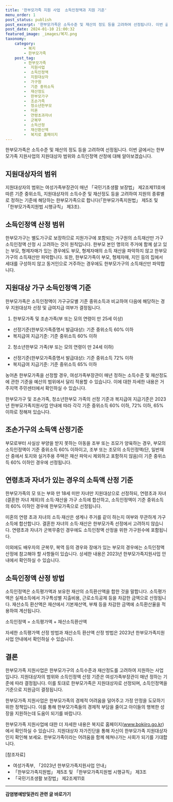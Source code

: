```yaml
---
title: '한부모가족 지원 사업  소득인정액과 지원 기준'
menu_order: 1
post_status: publish
post_excerpt: '한부모가족은 소득수준 및 재산의 정도 등을 고려하여 선정됩니다. 이번 글에서는 한부모가족 지원사업의 지원대상자 범위와 소득인정액 산정에 대해 알아보겠습니다.'
post_date: 2024-01-10 21:00:32
featured_image: _images/복지.png
taxonomy:
    category:
        - 복지
        - 한부모가족
    post_tag:
        - 한부모가족
        -  지원사업
        -  소득인정액
        -  지원대상자
        -  가구원
        -  기준 중위소득
        -  재산정도
        -  한부모가구
        -  조손가족
        -  청소년한부모
        -  미혼
        -  연령초과자녀
        -  군복무
        -  소득산정
        -  재산환산액
        -  복지로 홈페이지
---
```



한부모가족은 소득수준 및 재산의 정도 등을 고려하여 선정됩니다. 이번 글에서는 한부모가족 지원사업의 지원대상자 범위와 소득인정액 산정에 대해 알아보겠습니다.

## 지원대상자의 범위

지원대상자의 범위는 여성가족부장관이 매년 「국민기초생활 보장법」 제2조제11호에 따른 기준 중위소득, 지원대상자의 소득수준 및 재산정도 등을 고려하여 지원의 종류별로 정하는 기준에 해당하는 한부모가족으로 합니다(「한부모가족지원법」 제5조 및 「한부모가족지원법 시행규칙」 제3조).

## 소득인정액 산정 범위

한부모가구는 별도가구로 보장하므로 지원가구에 포함되는 가구원의 소득재산만 가구 소득인정액 산정 시 고려하는 것이 원칙입니다. 한부모 본인 명의의 주거에 함께 살고 있는 부모, 형제자매가 있는 경우에도 부모, 형제자매의 소득 재산을 파악하지 않고 한부모가구의 소득재산만 파악합니다. 또한, 한부모가족이 부모, 형제자매, 지인 등의 집에서 세대를 구성하지 않고 동거인으로 거주하는 경우에도 한부모가구의 소득재산만 파악합니다.

## 지원대상 가구 소득인정액 기준

한부모가족은 소득인정액이 가구규모별 기준 중위소득과 비교하여 다음에 해당하는 경우 지원대상자 선정 및 급여지급 여부가 결정됩니다.

1. 한부모가족 및 조손가족(부 또는 모의 연령이 만 25세 이상)
- 선정기준(한부모가족증명서 발급대상): 기준 중위소득 60% 이하
- 복지급여 지급기준: 기준 중위소득 60% 이하

2. 청소년한부모 가족(부 또는 모의 연령이 만 24세 이하)
- 선정기준(한부모가족증명서 발급대상): 기준 중위소득 72% 이하
- 복지급여 지급기준: 기준 중위소득 65% 이하

농어촌 한부모가족을 선정할 경우, 여성가족부장관이 매년 정하는 소득수준 및 재산정도에 관한 기준을 예산의 범위에서 달리 적용할 수 있습니다. 이에 대한 자세한 내용은 거주지역 주민센터에서 확인하실 수 있습니다.

한부모가구 및 조손가족, 청소년한부모 가족의 선정 기준과 복지급여 지급기준은 2023년 한부모가족지원사업 안내에 따라 각각 기준 중위소득 60% 이하, 72% 이하, 65% 이하로 정해져 있습니다.

## 조손가구의 소득액 산정기준

부모로부터 사실상 부양을 받지 못하는 아동을 조부 또는 조모가 양육하는 경우, 부모의 소득인정액이 기준 중위소득 60% 이하이고, 조부 또는 조모의 소득인정액(단, 일반재산 중에서 토지와 실거주용 주택은 재산 파악시 제외하고 포함하지 않음)이 기준 중위소득 60% 이하인 경우에 선정됩니다.

## 연령초과 자녀가 있는 경우의 소득액 산정 기준

한부모가족의 모 또는 부와 만 18세 미만 자녀만 지원대상으로 선정하되, 연령초과 자녀(결혼한 자녀 제외)의 소득·재산을 가구 소득에 합산하고, 소득인정액이 기준 중위소득의 60% 이하인 경우에 한부모가족으로 선정됩니다.

미혼의 연령 초과 자녀의 소득·재산은 생계나 주거를 같이 하는지 여부와 무관하게 가구소득에 합산합니다. 결혼한 자녀의 소득·재산은 한부모가족 선정에서 고려하지 않습니다. 연령초과 자녀가 군복무중인 경우에도 소득인정액 산정을 위한 가구원수에 포함됩니다. 

이외에도 배우자의 군복무, 복역 등의 경우와 장애가 있는 부모의 경우에는 소득인정액 산정에 참고해야 할 사항들이 있습니다. 상세한 내용은 2023년 한부모가족지원사업 안내에서 확인하실 수 있습니다.

## 소득인정액 산정 방법

소득인정액은 소득평가액과 보유한 재산의 소득환산액을 합한 것을 말합니다. 소득평가액은 실제소득에서 가구특성별 지출비용, 근로소득공제 등을 차감한 금액으로 산정됩니다. 재산소득 환산액은 재산에서 기본재산액, 부채 등을 차감한 금액에 소득환산율을 적용하여 계산됩니다.

소득인정액 = 소득평가액 + 재산소득환산액

자세한 소득평가액 산정 방법과 재산소득 환산액 산정 방법은 2023년 한부모가족지원사업 안내에서 확인하실 수 있습니다.

## 결론

한부모가족 지원사업은 한부모가구의 소득수준과 재산정도를 고려하여 지원하는 사업입니다. 지원대상자의 범위와 소득인정액 산정 기준은 여성가족부장관이 매년 정하는 기준에 따라 결정됩니다. 이를 토대로 한부모가족은 지원대상자로 선정되며, 소득인정액을 기준으로 지원금이 결정됩니다.

한부모가족 지원사업은 한부모가족의 경제적 어려움을 덜어주고 가정 안정을 도모하기 위한 정책입니다. 이를 통해 한부모가족들의 경제적 부담을 줄이고 아이들의 행복한 성장을 지원하는데 도움이 되기를 바랍니다.

한부모가족 지원사업에 대한 더 자세한 내용은 복지로 홈페이지(www.bokjiro.go.kr)에서 확인하실 수 있습니다. 지원대상자 자가진단을 통해 자신이 한부모가족 지원대상자인지 확인해 보세요. 한부모가족이라는 어려움을 함께 헤쳐나가는 사회가 되기를 기대합니다.

[참조자료]
- 여성가족부, 「2023년 한부모가족지원사업 안내」
- 「한부모가족지원법」 제5조 및 「한부모가족지원법 시행규칙」 제3조
- 「국민기초생활 보장법」 제2조제11호
<!-- wp:separator -->
<hr class="wp-block-separator has-alpha-channel-opacity"/>
<!-- /wp:separator -->

<!-- wp:group {"backgroundColor":"base","layout":{"type":"constrained"}} -->
<div class="wp-block-group has-base-background-color has-background"><!-- wp:paragraph {"align":"center","fontSize":"medium"} -->
<p class="has-text-align-center has-large-font-size"><strong>감염병예방및관리 관련 글 바로가기</strong></p>
<!-- /wp:paragraph -->


<!-- wp:latest-posts
{"categories":[{"id":14664,"count":19,"description":"","link":"https://uknowlaw.com/category/%ea%b0%90%ec%97%bc%eb%b3%91%ec%98%88%eb%b0%a9%eb%b0%8f%ea%b4%80%eb%a6%ac/","name":"감염병예방및관리","slug":"감염병예방및관리","taxonomy":"category","parent":0,"meta":[],"_links":{"self":[{"href":"https://uknowlaw.com/wp-json/wp/v2/categories/14664"}],"collection":[{"href":"https://uknowlaw.com/wp-json/wp/v2/categories"}],"about":[{"href":"https://uknowlaw.com/wp-json/wp/v2/taxonomies/category"}],"wp:post_type":[{"href":"https://uknowlaw.com/wp-json/wp/v2/posts?categories=14664"}],"curies":[{"name":"wp","href":"https://api.w.org/{rel}","templated":true}]}}],"postsToShow":100,"excerptLength":28,"postLayout":"grid","columns":2,"featuredImageAlign":"left","featuredImageSizeSlug":"large","fontSize":"small"} /--></div>
<!-- /wp:group -->